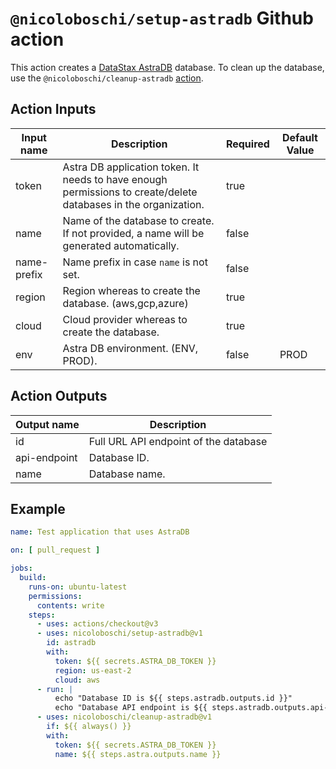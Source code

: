 # `@nicoloboschi/setup-astradb` Github action

This action creates a [DataStax AstraDB](https://www.datastax.com/products/datastax-astra) database.
To clean up the database, use the `@nicoloboschi/cleanup-astradb` [action](https://github.com/nicoloboschi/cleanup-astradb).

## Action Inputs
| Input name  | Description                                                                               	                     | Required 	 | Default Value |
|-------------|-----------------------------------------------------------------------------------------------------------------|------------|---------------|
| token       | Astra DB application token. It needs to have enough permissions to create/delete databases in the organization. | true       |               |
| name        | Name of the database to create. If not provided, a name will be generated automatically.                        | false      |               |
| name-prefix | Name prefix in case `name` is not set.                                                                          | false      |               |
| region      | Region whereas to create the database. (aws,gcp,azure)                                                          | true       |               |
| cloud       | Cloud provider whereas to create the database.                                                                  | true       |               |
| env         | Astra DB environment. (ENV, PROD).                                                                              | false      | PROD          |


## Action Outputs
| Output name  | Description                           |
|--------------|---------------------------------------|
| id           | Full URL API endpoint of the database |
| api-endpoint | Database ID.                          |
| name         | Database name.                        |

## Example

```yml
name: Test application that uses AstraDB

on: [ pull_request ]

jobs:
  build:
    runs-on: ubuntu-latest
    permissions:
      contents: write
    steps:
      - uses: actions/checkout@v3
      - uses: nicoloboschi/setup-astradb@v1
        id: astradb
        with:
          token: ${{ secrets.ASTRA_DB_TOKEN }}
          region: us-east-2
          cloud: aws
      - run: |
          echo "Database ID is ${{ steps.astradb.outputs.id }}"
          echo "Database API endpoint is ${{ steps.astradb.outputs.api-endpoint }}"
      - uses: nicoloboschi/cleanup-astradb@v1
        if: ${{ always() }}
        with:
          token: ${{ secrets.ASTRA_DB_TOKEN }}
          name: ${{ steps.astra.outputs.name }}
```